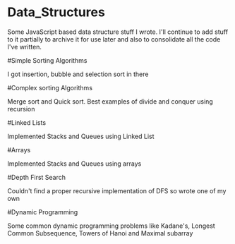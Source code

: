 # Data_Structures
Some JavaScript based data structure stuff I wrote. I'll continue to add stuff to it partially to archive it for use later and also to consolidate all
the code I've written.

#Simple Sorting Algorithms

I got insertion, bubble and selection sort in there 

#Complex sorting Algorithms

Merge sort and Quick sort. Best examples of divide and conquer using recursion

#Linked Lists

Implemented Stacks and Queues using Linked List

#Arrays

Implemented Stacks and Queues using arrays

#Depth First Search

Couldn't find a proper recursive implementation of DFS so wrote one of my own

#Dynamic Programming

Some common dynamic programming problems like Kadane's, Longest Common Subsequence, Towers of Hanoi and Maximal subarray
